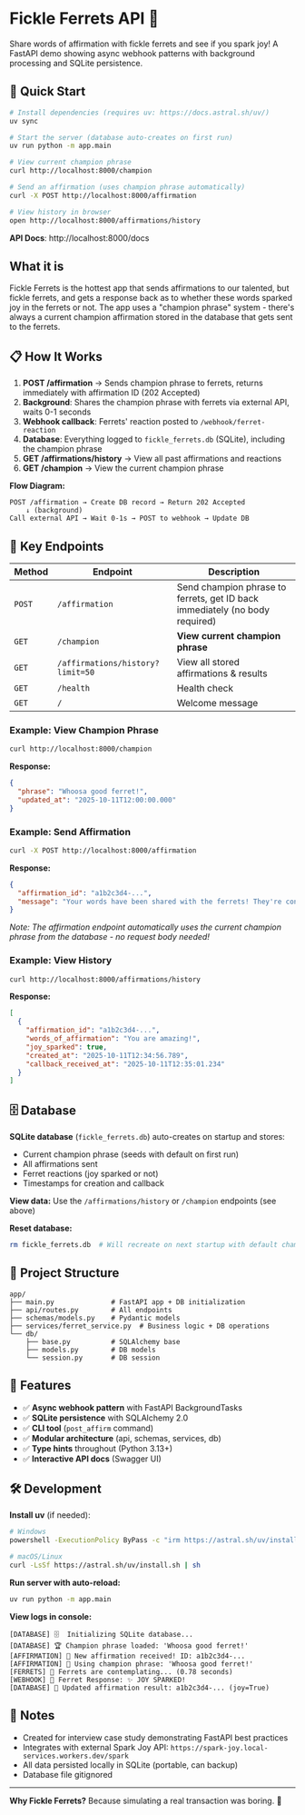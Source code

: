 # Fickle Ferrets API 🦦

Share words of affirmation with fickle ferrets and see if you spark joy! A FastAPI demo showing async webhook patterns with background processing and SQLite persistence.

## 🚀 Quick Start

```bash
# Install dependencies (requires uv: https://docs.astral.sh/uv/)
uv sync

# Start the server (database auto-creates on first run)
uv run python -m app.main

# View current champion phrase
curl http://localhost:8000/champion

# Send an affirmation (uses champion phrase automatically)
curl -X POST http://localhost:8000/affirmation

# View history in browser
open http://localhost:8000/affirmations/history
```

**API Docs**: http://localhost:8000/docs

## What it is

Fickle Ferrets is the hottest app that sends affirmations to our talented, but fickle ferrets, and gets a response back as to whether these words sparked joy in the ferrets or not. The app uses a "champion phrase" system - there's always a current champion affirmation stored in the database that gets sent to the ferrets.

## 📋 How It Works

1. **POST /affirmation** → Sends champion phrase to ferrets, returns immediately with affirmation ID (202 Accepted)
2. **Background**: Shares the champion phrase with ferrets via external API, waits 0-1 seconds
3. **Webhook callback**: Ferrets' reaction posted to `/webhook/ferret-reaction`
4. **Database**: Everything logged to `fickle_ferrets.db` (SQLite), including the champion phrase
5. **GET /affirmations/history** → View all past affirmations and reactions
6. **GET /champion** → View the current champion phrase

**Flow Diagram:**
```
POST /affirmation → Create DB record → Return 202 Accepted
    ↓ (background)
Call external API → Wait 0-1s → POST to webhook → Update DB
```

## 🔌 Key Endpoints

| Method | Endpoint | Description |
|--------|----------|-------------|
| `POST` | `/affirmation` | Send champion phrase to ferrets, get ID back immediately (no body required) |
| `GET` | `/champion` | **View current champion phrase** |
| `GET` | `/affirmations/history?limit=50` | View all stored affirmations & results |
| `GET` | `/health` | Health check |
| `GET` | `/` | Welcome message |

### Example: View Champion Phrase

```bash
curl http://localhost:8000/champion
```

**Response:**
```json
{
  "phrase": "Whoosa good ferret!",
  "updated_at": "2025-10-11T12:00:00.000"
}
```

### Example: Send Affirmation

```bash
curl -X POST http://localhost:8000/affirmation
```

**Response:**
```json
{
  "affirmation_id": "a1b2c3d4-...",
  "message": "Your words have been shared with the ferrets! They're contemplating... 🦦"
}
```

*Note: The affirmation endpoint automatically uses the current champion phrase from the database - no request body needed!*

### Example: View History

```bash
curl http://localhost:8000/affirmations/history
```

**Response:**
```json
[
  {
    "affirmation_id": "a1b2c3d4-...",
    "words_of_affirmation": "You are amazing!",
    "joy_sparked": true,
    "created_at": "2025-10-11T12:34:56.789",
    "callback_received_at": "2025-10-11T12:35:01.234"
  }
]
```

## 🗄️ Database

**SQLite database** (`fickle_ferrets.db`) auto-creates on startup and stores:
- Current champion phrase (seeds with default on first run)
- All affirmations sent
- Ferret reactions (joy sparked or not)
- Timestamps for creation and callback

**View data:** Use the `/affirmations/history` or `/champion` endpoints (see above)

**Reset database:**
```bash
rm fickle_ferrets.db  # Will recreate on next startup with default champion phrase
```

## 📁 Project Structure

```
app/
├── main.py              # FastAPI app + DB initialization
├── api/routes.py        # All endpoints
├── schemas/models.py    # Pydantic models
├── services/ferret_service.py  # Business logic + DB operations
└── db/
    ├── base.py          # SQLAlchemy base
    ├── models.py        # DB models
    └── session.py       # DB session
```

## 🎨 Features

- ✅ **Async webhook pattern** with FastAPI BackgroundTasks
- ✅ **SQLite persistence** with SQLAlchemy 2.0
- ✅ **CLI tool** (`post_affirm` command)
- ✅ **Modular architecture** (api, schemas, services, db)
- ✅ **Type hints** throughout (Python 3.13+)
- ✅ **Interactive API docs** (Swagger UI)

## 🛠️ Development

**Install uv** (if needed):
```bash
# Windows
powershell -ExecutionPolicy ByPass -c "irm https://astral.sh/uv/install.ps1 | iex"

# macOS/Linux
curl -LsSf https://astral.sh/uv/install.sh | sh
```

**Run server with auto-reload:**
```bash
uv run python -m app.main
```

**View logs in console:**
```
[DATABASE] 🗄️  Initializing SQLite database...
[DATABASE] 🏆 Champion phrase loaded: 'Whoosa good ferret!'
[AFFIRMATION] 🦦 New affirmation received! ID: a1b2c3d4-...
[AFFIRMATION] 📝 Using champion phrase: 'Whoosa good ferret!'
[FERRETS] 🤔 Ferrets are contemplating... (0.78 seconds)
[WEBHOOK] 🦦 Ferret Response: ✨ JOY SPARKED!
[DATABASE] 💾 Updated affirmation result: a1b2c3d4-... (joy=True)
```

## 📝 Notes

- Created for interview case study demonstrating FastAPI best practices
- Integrates with external Spark Joy API: `https://spark-joy.local-services.workers.dev/spark`
- All data persisted locally in SQLite (portable, can backup)
- Database file gitignored

---

**Why Fickle Ferrets?** Because simulating a real transaction was boring. 🦦
